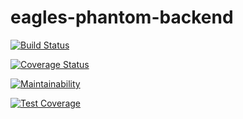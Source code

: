 # eagles-phantom-backend
[![Build Status](https://travis-ci.com/atlp-rwanda/eagles-phantom-backend.svg?branch=ch-set-testing-1oYL5X1g)](https://travis-ci.com/atlp-rwanda/eagles-phantom-backend)


[![Coverage Status](https://coveralls.io/repos/github/atlp-rwanda/eagles-phantom-backend/badge.svg?branch=develop)](https://coveralls.io/github/atlp-rwanda/eagles-phantom-backend?branch=develop)


[![Maintainability](https://api.codeclimate.com/v1/badges/3e75b6bbdd43289b59ec/maintainability)](https://codeclimate.com/github/atlp-rwanda/eagles-phantom-backend/maintainability)


[![Test Coverage](https://api.codeclimate.com/v1/badges/3e75b6bbdd43289b59ec/test_coverage)](https://codeclimate.com/github/atlp-rwanda/eagles-phantom-backend/test_coverage)
